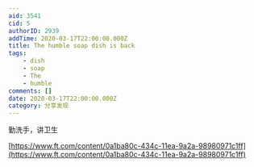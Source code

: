 ```yaml
---
aid: 3541
cid: 5
authorID: 2939
addTime: 2020-03-17T22:00:00.000Z
title: The humble soap dish is back
tags:
    - dish
    - soap
    - The
    - humble
comments: []
date: 2020-03-17T22:00:00.000Z
category: 分享发现
---
```


勤洗手，讲卫生

[https://www.ft.com/content/0a1ba80c-434c-11ea-9a2a-98980971c1ff](https://www.ft.com/content/0a1ba80c-434c-11ea-9a2a-98980971c1ff)
